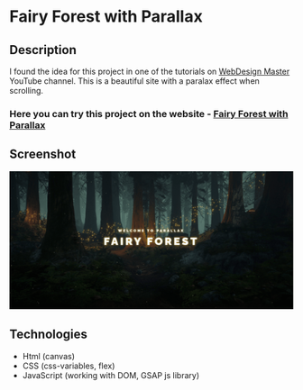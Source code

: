 # Fairy Forest with Parallax

## Description
I found the idea for this project in one of the tutorials on [WebDesign Master](https://www.youtube.com/watch?v=F5ZKI-g-_qo) YouTube channel. This is a beautiful site with a paralax effect when scrolling.

### Here you can try this project on the website - [Fairy Forest with Parallax](https://nathanbailie.github.io/Fairy-Forest-with-Parallax/ "Click to visit")

## Screenshot
<img src="https://github.com/NathanBailie/Fairy-Forest-with-Parallax/raw/main/assets/screenshots/screenshot.png" width="700" />

## Technologies
* Html (canvas)
* CSS (css-variables, flex)
* JavaScript (working with DOM, GSAP js library)